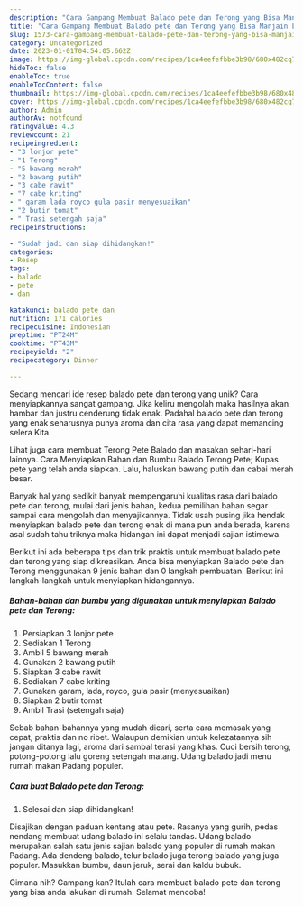 ```yaml
---
description: "Cara Gampang Membuat Balado pete dan Terong yang Bisa Manjain Lidah"
title: "Cara Gampang Membuat Balado pete dan Terong yang Bisa Manjain Lidah"
slug: 1573-cara-gampang-membuat-balado-pete-dan-terong-yang-bisa-manjain-lidah
category: Uncategorized
date: 2023-01-01T04:54:05.662Z
image: https://img-global.cpcdn.com/recipes/1ca4eefefbbe3b98/680x482cq70/balado-pete-dan-terong-foto-resep-utama.jpg
hideToc: false
enableToc: true
enableTocContent: false
thumbnail: https://img-global.cpcdn.com/recipes/1ca4eefefbbe3b98/680x482cq70/balado-pete-dan-terong-foto-resep-utama.jpg
cover: https://img-global.cpcdn.com/recipes/1ca4eefefbbe3b98/680x482cq70/balado-pete-dan-terong-foto-resep-utama.jpg
author: Admin
authorAv: notfound
ratingvalue: 4.3
reviewcount: 21
recipeingredient:
- "3 lonjor pete"
- "1 Terong"
- "5 bawang merah"
- "2 bawang putih"
- "3 cabe rawit"
- "7 cabe kriting"
- " garam lada royco gula pasir menyesuaikan"
- "2 butir tomat"
- " Trasi setengah saja"
recipeinstructions:

- "Sudah jadi dan siap dihidangkan!"
categories:
- Resep
tags:
- balado
- pete
- dan

katakunci: balado pete dan 
nutrition: 171 calories
recipecuisine: Indonesian
preptime: "PT24M"
cooktime: "PT43M"
recipeyield: "2"
recipecategory: Dinner

---
```





Sedang mencari ide resep balado pete dan terong yang unik? Cara menyiapkannya sangat gampang. Jika keliru mengolah maka hasilnya akan hambar dan justru cenderung tidak enak. Padahal balado pete dan terong yang enak seharusnya punya aroma dan cita rasa yang dapat memancing selera Kita.





Lihat juga cara membuat Terong Pete Balado dan masakan sehari-hari lainnya. Cara Menyiapkan Bahan dan Bumbu Balado Terong Pete; Kupas pete yang telah anda siapkan. Lalu, haluskan bawang putih dan cabai merah besar.

Banyak hal yang sedikit banyak mempengaruhi kualitas rasa dari balado pete dan terong, mulai dari jenis bahan, kedua pemilihan bahan segar sampai cara mengolah dan menyajikannya. Tidak usah pusing jika hendak menyiapkan balado pete dan terong enak di mana pun anda berada, karena asal sudah tahu triknya maka hidangan ini dapat menjadi sajian istimewa.






Berikut ini ada beberapa tips dan trik praktis untuk membuat balado pete dan terong yang siap dikreasikan. Anda bisa menyiapkan Balado pete dan Terong menggunakan 9 jenis bahan dan 0 langkah pembuatan. Berikut ini langkah-langkah untuk menyiapkan hidangannya.

<!--inarticleads1-->

##### Bahan-bahan dan bumbu yang digunakan untuk menyiapkan Balado pete dan Terong:

1. Persiapkan 3 lonjor pete
1. Sediakan 1 Terong
1. Ambil 5 bawang merah
1. Gunakan 2 bawang putih
1. Siapkan 3 cabe rawit
1. Sediakan 7 cabe kriting
1. Gunakan  garam, lada, royco, gula pasir (menyesuaikan)
1. Siapkan 2 butir tomat
1. Ambil  Trasi (setengah saja)


Sebab bahan-bahannya yang mudah dicari, serta cara memasak yang cepat, praktis dan no ribet. Walaupun demikian untuk kelezatannya sih jangan ditanya lagi, aroma dari sambal terasi yang khas. Cuci bersih terong, potong-potong lalu goreng setengah matang. Udang balado jadi menu rumah makan Padang populer. 

<!--inarticleads2-->

##### Cara buat Balado pete dan Terong:


1. Selesai dan siap dihidangkan!

Disajikan dengan paduan kentang atau pete. Rasanya yang gurih, pedas nendang membuat udang balado ini selalu tandas. Udang balado merupakan salah satu jenis sajian balado yang populer di rumah makan Padang. Ada dendeng balado, telur balado juga terong balado yang juga populer. Masukkan bumbu, daun jeruk, serai dan kaldu bubuk. 

Gimana nih? Gampang kan? Itulah cara membuat balado pete dan terong yang bisa anda lakukan di rumah. Selamat mencoba!
